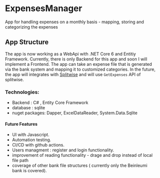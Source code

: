 # ExpensesManager

App for handling expenses on a monthly basis -  mapping, storing and categorizing the expenses

## App Structure

The app is now working as a WebApi with .NET Core 6 and Entitiy Framework.
Currently, there is only Backend for this app and soon I will implement a Frontend.
The app can take an expense file that is generated via the bank system and mapping it to customized categories.
In the future, the app will integrates with [Splitwise](https://dev.splitwise.com/#section/Terms-of-Use/TERMS-OF-USE) 
and will use `GetExpenses` API of splitwise.

### Technologies:
- Backend : C# , Entity Core Framework
- database : sqlite
- nuget packages: Dapper, ExcelDataReader, System.Data.Sqlite

#### Future Features
- UI with Javascript.
- Automation testing.
- CI/CD with github actions.
- Users managment : register and login functionality.
- improvement of reading functionality - drage and drop instead of local file path
- coverage of other bank file structures ( currently only the Beinleumi bank is covered).
